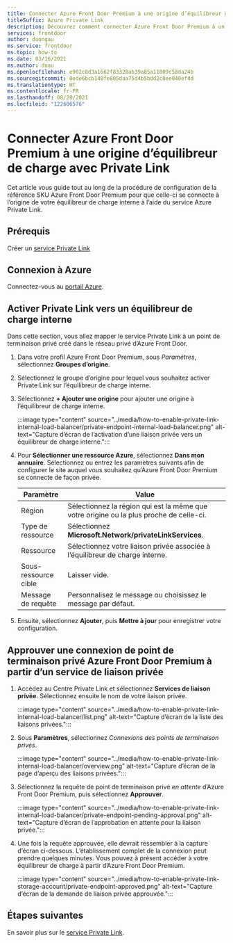 ```yaml
---
title: Connecter Azure Front Door Premium à une origine d’équilibreur de charge avec Private Link
titleSuffix: Azure Private Link
description: Découvrez comment connecter Azure Front Door Premium à un équilibreur de charge interne.
services: frontdoor
author: duongau
ms.service: frontdoor
ms.topic: how-to
ms.date: 03/16/2021
ms.author: duau
ms.openlocfilehash: e902c8d3a1662f83328ab39a85a11009c58da24b
ms.sourcegitcommit: 0ede6bcb140fe805daa75d4b5bdd2c0ee040ef4d
ms.translationtype: HT
ms.contentlocale: fr-FR
ms.lasthandoff: 08/20/2021
ms.locfileid: "122606576"
---
```

# <a name="connect-azure-front-door-premium-to-an-internal-load-balancer-origin-with-private-link"></a>Connecter Azure Front Door Premium à une origine d’équilibreur de charge avec Private Link

Cet article vous guide tout au long de la procédure de configuration de la référence SKU Azure Front Door Premium pour que celle-ci se connecte à l’origine de votre équilibreur de charge interne à l’aide du service Azure Private Link.

## <a name="prerequisites"></a>Prérequis

Créer un [service Private Link](../../private-link/create-private-link-service-portal.md)

## <a name="sign-in-to-azure"></a>Connexion à Azure

Connectez-vous au [portail Azure](https://portal.azure.com).

## <a name="enable-private-link-to-an-internal-load-balancer"></a>Activer Private Link vers un équilibreur de charge interne
 
Dans cette section, vous allez mapper le service Private Link à un point de terminaison privé créé dans le réseau privé d’Azure Front Door. 

1. Dans votre profil Azure Front Door Premium, sous *Paramètres*, sélectionnez **Groupes d’origine**.

1. Sélectionnez le groupe d’origine pour lequel vous souhaitez activer Private Link sur l’équilibreur de charge interne.

1. Sélectionnez **+ Ajouter une origine** pour ajouter une origine à l’équilibreur de charge interne.

    :::image type="content" source="../media/how-to-enable-private-link-internal-load-balancer/private-endpoint-internal-load-balancer.png" alt-text="Capture d’écran de l’activation d’une liaison privée vers un équilibreur de charge interne.":::

1. Pour **Sélectionner une ressource Azure**, sélectionnez **Dans mon annuaire**. Sélectionnez ou entrez les paramètres suivants afin de configurer le site auquel vous souhaitez qu’Azure Front Door Premium se connecte de façon privée.

    | Paramètre | Value |
    | ------- | ----- |
    | Région | Sélectionnez la région qui est la même que votre origine ou la plus proche de celle-ci. |
    | Type de ressource | Sélectionnez **Microsoft.Network/privateLinkServices**. |
    | Ressource | Sélectionnez votre liaison privée associée à l’équilibreur de charge interne. |
    | Sous-ressource cible | Laisser vide. |
    | Message de requête | Personnalisez le message ou choisissez le message par défaut. |

1. Ensuite, sélectionnez **Ajouter**, puis **Mettre à jour** pour enregistrer votre configuration.

## <a name="approve-azure-front-door-premium-private-endpoint-connection-from-private-link-service"></a>Approuver une connexion de point de terminaison privé Azure Front Door Premium à partir d’un service de liaison privée

1. Accédez au Centre Private Link et sélectionnez **Services de liaison privée**. Sélectionnez ensuite le nom de votre liaison privée.

    :::image type="content" source="../media/how-to-enable-private-link-internal-load-balancer/list.png" alt-text="Capture d’écran de la liste des liaisons privées.":::

1. Sous **Paramètres**, sélectionnez *Connexions des points de terminaison privés*.

    :::image type="content" source="../media/how-to-enable-private-link-internal-load-balancer/overview.png" alt-text="Capture d’écran de la page d’aperçu des liaisons privées.":::

1. Sélectionnez la requête de point de terminaison privé *en attente* d’Azure Front Door Premium, puis sélectionnez **Approuver**.

    :::image type="content" source="../media/how-to-enable-private-link-internal-load-balancer/private-endpoint-pending-approval.png" alt-text="Capture d’écran de l’approbation en attente pour la liaison privée.":::

1. Une fois la requête approuvée, elle devrait ressembler à la capture d’écran ci-dessous. L’établissement complet de la connexion peut prendre quelques minutes. Vous pouvez à présent accéder à votre équilibreur de charge à partir d’Azure Front Door Premium.

    :::image type="content" source="../media/how-to-enable-private-link-storage-account/private-endpoint-approved.png" alt-text="Capture d’écran de la demande de liaison privée approuvée.":::

## <a name="next-steps"></a>Étapes suivantes

En savoir plus sur le [service Private Link](../../private-link/private-link-service-overview.md).
